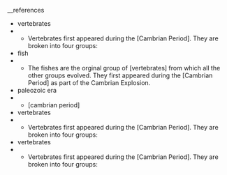 __references
- vertebrates
- - Vertebrates first appeared during the [Cambrian Period]. They are broken into four groups:
- fish
- - The fishes are the orginal group of [vertebrates] from which all the other groups evolved. They first appeared during the [Cambrian Period] as part of the Cambrian Explosion.
- paleozoic era
- - [cambrian period]
- vertebrates
- - Vertebrates first appeared during the [Cambrian Period]. They are broken into four groups:
- vertebrates
- - Vertebrates first appeared during the [Cambrian Period]. They are broken into four groups:
